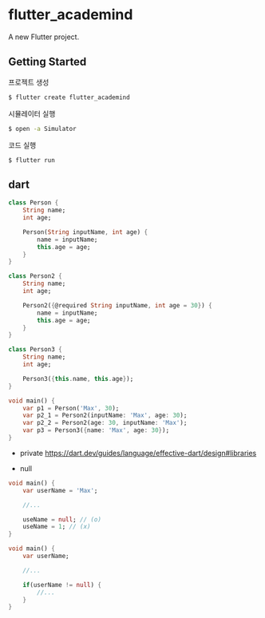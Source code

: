 # flutter_academind

A new Flutter project.

## Getting Started

프로젝트 생성

```bash
$ flutter create flutter_academind
```

시뮬레이터 실행

```bash
$ open -a Simulator
```

코드 실행

```
$ flutter run
```

## dart

```dart
class Person {
    String name;
    int age;

    Person(String inputName, int age) {
        name = inputName;
        this.age = age;
    }
}

class Person2 {
    String name;
    int age;

    Person2({@required String inputName, int age = 30}) {
        name = inputName;
        this.age = age;
    }
}

class Person3 {
    String name;
    int age;

    Person3({this.name, this.age});
}

void main() {
    var p1 = Person('Max', 30);
    var p2_1 = Person2(inputName: 'Max', age: 30);
    var p2_2 = Person2(age: 30, inputName: 'Max');
    var p3 = Person3({name: 'Max', age: 30});
}
```

- private
  https://dart.dev/guides/language/effective-dart/design#libraries

- null

```dart
void main() {
    var userName = 'Max';

    //...

    useName = null; // (o)
    useName = 1; // (x)
}

void main() {
    var userName;

    //...

    if(userName != null) {
        //...
    }
}
```
